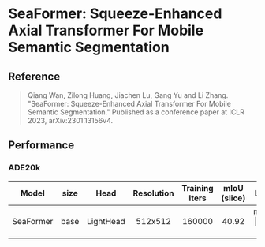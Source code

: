 # SeaFormer: Squeeze-Enhanced Axial Transformer For Mobile Semantic Segmentation

## Reference

> Qiang Wan, Zilong Huang, Jiachen Lu, Gang Yu and Li Zhang. "SeaFormer: Squeeze-Enhanced Axial Transformer For Mobile Semantic Segmentation." Published as a conference paper at ICLR 2023, arXiv:2301.13156v4.

## Performance

### ADE20k

| Model | size | Head | Resolution | Training Iters | mIoU (slice) | Links |
| :-:   | :-:  | :-:        | :-:            | :-:          | :-:          | :-:          |
| SeaFormer | base | LightHead | 512x512 | 160000 | 40.92 | [model](https://paddleseg.bj.bcebos.com/dygraph/ade20k/seaformer_ade20k_512x512_160k/model.pdparams) \| [log](https://paddleseg.bj.bcebos.com/dygraph/ade20k/seaformer_ade20k_512x512_160k/train.log) \| [vdl](https://www.paddlepaddle.org.cn/paddle/visualdl/service/app/scalar?id=f43d0185995605fb99da6597121a96f1) |
